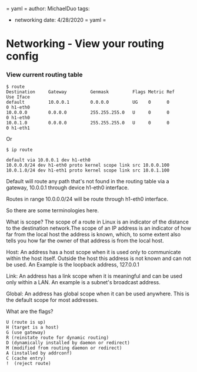 = yaml =
author: MichaelDuo
tags:
  - networking
date: 4/28/2020
= yaml =
# Networking - View your routing config

### View current routing table
```
$ route
Destination     Gateway         Genmask         Flags Metric Ref    Use Iface
default         10.0.0.1        0.0.0.0         UG    0      0        0 h1-eth0
10.0.0.0        0.0.0.0         255.255.255.0   U     0      0        0 h1-eth0
10.0.1.0        0.0.0.0         255.255.255.0   U     0      0        0 h1-eth1

```
Or
```
$ ip route

default via 10.0.0.1 dev h1-eth0
10.0.0.0/24 dev h1-eth0 proto kernel scope link src 10.0.0.100
10.0.1.0/24 dev h1-eth1 proto kernel scope link src 10.0.1.100
```

Default will route any path that's not found in the routing table via a gateway, 10.0.0.1 through device h1-eth0 interface.

Routes in range 10.0.0.0/24 will be route through h1-eth0 interface. 

So there are some terminologies here.

What is scope? 
The scope of a route in Linux is an indicator of the distance to the destination network.The scope of an IP address is an indicator of how far from the local host the address is known, which, to some extent also tells you how far the owner of that address is from the local host.

Host: An address has a host scope when it is used only to communicate within the host itself. Outside the host this address is not known and can not be used. An Example is the loopback address, 127.0.0.1

Link: An address has a link scope when it is meaningful and can be used only within a LAN. An example is a subnet's broadcast address.

Global: An address has global scope when it can be used anywhere. This is the default scope for most addresses.

What are the flags?
```
U (route is up)
H (target is a host)
G (use gateway)
R (reinstate route for dynamic routing)
D (dynamically installed by daemon or redirect)
M (modified from routing daemon or redirect)
A (installed by addrconf)
C (cache entry)
!  (reject route)
```

